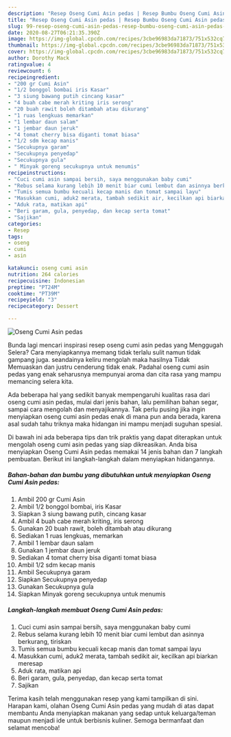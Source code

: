 ```yaml
---
description: "Resep Oseng Cumi Asin pedas | Resep Bumbu Oseng Cumi Asin pedas Yang Sempurna"
title: "Resep Oseng Cumi Asin pedas | Resep Bumbu Oseng Cumi Asin pedas Yang Sempurna"
slug: 99-resep-oseng-cumi-asin-pedas-resep-bumbu-oseng-cumi-asin-pedas-yang-sempurna
date: 2020-08-27T06:21:35.390Z
image: https://img-global.cpcdn.com/recipes/3cbe96983da71873/751x532cq70/oseng-cumi-asin-pedas-foto-resep-utama.jpg
thumbnail: https://img-global.cpcdn.com/recipes/3cbe96983da71873/751x532cq70/oseng-cumi-asin-pedas-foto-resep-utama.jpg
cover: https://img-global.cpcdn.com/recipes/3cbe96983da71873/751x532cq70/oseng-cumi-asin-pedas-foto-resep-utama.jpg
author: Dorothy Mack
ratingvalue: 4
reviewcount: 6
recipeingredient:
- "200 gr Cumi Asin"
- "1/2 bonggol bombai iris Kasar"
- "3 siung bawang putih cincang kasar"
- "4 buah cabe merah kriting iris serong"
- "20 buah rawit boleh ditambah atau dikurang"
- "1 ruas lengkuas memarkan"
- "1 lembar daun salam"
- "1 jembar daun jeruk"
- "4 tomat cherry bisa diganti tomat biasa"
- "1/2 sdm kecap manis"
- "Secukupnya garam"
- "Secukupnya penyedap"
- "Secukupnya gula"
- " Minyak goreng secukupnya untuk menumis"
recipeinstructions:
- "Cuci cumi asin sampai bersih, saya menggunakan baby cumi"
- "Rebus selama kurang lebih 10 menit biar cumi lembut dan asinnya berkurang, tiriskan"
- "Tumis semua bumbu kecuali kecap manis dan tomat sampai layu"
- "Masukkan cumi, aduk2 merata, tambah sedikit air, kecilkan api biarkan meresap"
- "Aduk rata, matikan api"
- "Beri garam, gula, penyedap, dan kecap serta tomat"
- "Sajikan"
categories:
- Resep
tags:
- oseng
- cumi
- asin

katakunci: oseng cumi asin 
nutrition: 264 calories
recipecuisine: Indonesian
preptime: "PT24M"
cooktime: "PT39M"
recipeyield: "3"
recipecategory: Dessert

---
```



![Oseng Cumi Asin pedas](https://img-global.cpcdn.com/recipes/3cbe96983da71873/751x532cq70/oseng-cumi-asin-pedas-foto-resep-utama.jpg)

Bunda lagi mencari inspirasi resep oseng cumi asin pedas yang Menggugah Selera? Cara menyiapkannya memang tidak terlalu sulit namun tidak gampang juga. seandainya keliru mengolah maka hasilnya Tidak Memuaskan dan justru cenderung tidak enak. Padahal oseng cumi asin pedas yang enak seharusnya mempunyai aroma dan cita rasa yang mampu memancing selera kita.

Ada beberapa hal yang sedikit banyak mempengaruhi kualitas rasa dari oseng cumi asin pedas, mulai dari jenis bahan, lalu pemilihan bahan segar, sampai cara mengolah dan menyajikannya. Tak perlu pusing jika ingin menyiapkan oseng cumi asin pedas enak di mana pun anda berada, karena asal sudah tahu triknya maka hidangan ini mampu menjadi suguhan spesial.




Di bawah ini ada beberapa tips dan trik praktis yang dapat diterapkan untuk mengolah oseng cumi asin pedas yang siap dikreasikan. Anda bisa menyiapkan Oseng Cumi Asin pedas memakai 14 jenis bahan dan 7 langkah pembuatan. Berikut ini langkah-langkah dalam menyiapkan hidangannya.

<!--inarticleads1-->

##### Bahan-bahan dan bumbu yang dibutuhkan untuk menyiapkan Oseng Cumi Asin pedas:

1. Ambil 200 gr Cumi Asin
1. Ambil 1/2 bonggol bombai, iris Kasar
1. Siapkan 3 siung bawang putih, cincang kasar
1. Ambil 4 buah cabe merah kriting, iris serong
1. Gunakan 20 buah rawit, boleh ditambah atau dikurang
1. Sediakan 1 ruas lengkuas, memarkan
1. Ambil 1 lembar daun salam
1. Gunakan 1 jembar daun jeruk
1. Sediakan 4 tomat cherry bisa diganti tomat biasa
1. Ambil 1/2 sdm kecap manis
1. Ambil Secukupnya garam
1. Siapkan Secukupnya penyedap
1. Gunakan Secukupnya gula
1. Siapkan  Minyak goreng secukupnya untuk menumis




<!--inarticleads2-->

##### Langkah-langkah membuat Oseng Cumi Asin pedas:

1. Cuci cumi asin sampai bersih, saya menggunakan baby cumi
1. Rebus selama kurang lebih 10 menit biar cumi lembut dan asinnya berkurang, tiriskan
1. Tumis semua bumbu kecuali kecap manis dan tomat sampai layu
1. Masukkan cumi, aduk2 merata, tambah sedikit air, kecilkan api biarkan meresap
1. Aduk rata, matikan api
1. Beri garam, gula, penyedap, dan kecap serta tomat
1. Sajikan




Terima kasih telah menggunakan resep yang kami tampilkan di sini. Harapan kami, olahan Oseng Cumi Asin pedas yang mudah di atas dapat membantu Anda menyiapkan makanan yang sedap untuk keluarga/teman maupun menjadi ide untuk berbisnis kuliner. Semoga bermanfaat dan selamat mencoba!
